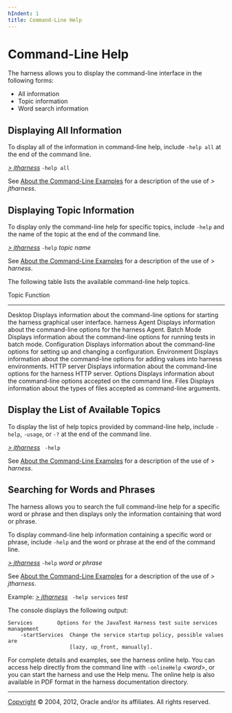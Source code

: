 ```yaml
---
hIndent: 1
title: Command-Line Help
---
```


# Command-Line Help

The harness allows you to display the command-line interface in the following forms:

-   All information
-   Topic information
-   Word search information

## Displaying All Information

To display all of the information in command-line help, include `-help all` at the end of the
command line.

[*\> jtharness*](aboutExamples.html) `-help all`

See [About the Command-Line Examples](aboutExamples.html) for a description of the use of *\>
jtharness*.

## Displaying Topic Information

To display only the command-line help for specific topics, include `-help` and the name of the topic
at the end of the command line.

[*\> jtharness*](aboutExamples.html) `-help` *topic name*

See [About the Command-Line Examples](aboutExamples.html) for a description of the use of \>
*harness*.

The following table lists the available command-line help topics.

  Topic           Function
  --------------- --------------------------------------------------------------------------------------------------------
  Desktop         Displays information about the command-line options for starting the harness graphical user interface.
  harness Agent   Displays information about the command-line options for the harness Agent.
  Batch Mode      Displays information about the command-line options for running tests in batch mode.
  Configuration   Displays information about the command-line options for setting up and changing a configuration.
  Environment     Displays information about the command-line options for adding values into harness environments.
  HTTP server     Displays information about the command-line options for the harness HTTP server.
  Options         Displays information about the command-line options accepted on the command line.
  Files           Displays information about the types of files accepted as command-line arguments.

## Display the List of Available Topics

To display the list of help topics provided by command-line help, include `-help`, `-usage`, or `-?`
at the end of the command line.

[*\> jtharness*](aboutExamples.html) ` -help`

See [About the Command-Line Examples](aboutExamples.html) for a description of the use of \>
*harness*.

## Searching for Words and Phrases

The harness allows you to search the full command-line help for a specific word or phrase and then
displays only the information containing that word or phrase.

To display command-line help information containing a specific word or phrase, include `-help` and
the word or phrase at the end of the command line.

[*\> jtharness*](aboutExamples.html) `-help` *word or phrase*

See [About the Command-Line Examples](aboutExamples.html) for a description of the use of *\>
jtharness*.

Example: [*\> jtharness*](aboutExamples.html) ` -help services` *test*

The console displays the following output:

    Services        Options for the JavaTest Harness test suite services management
        -startServices  Change the service startup policy, possible values are
                        [lazy, up_front, manually].

For complete details and examples, see the harness online help. You can access help directly from
the command line with `-onlineHelp` \<*word*\>, or you can start the harness and use the Help menu.
The online help is also available in PDF format in the harness documentation directory.

----------------------------------------------------------------------------------------------------

[Copyright](../copyright.html) © 2004, 2012, Oracle and/or its affiliates. All rights reserved.

